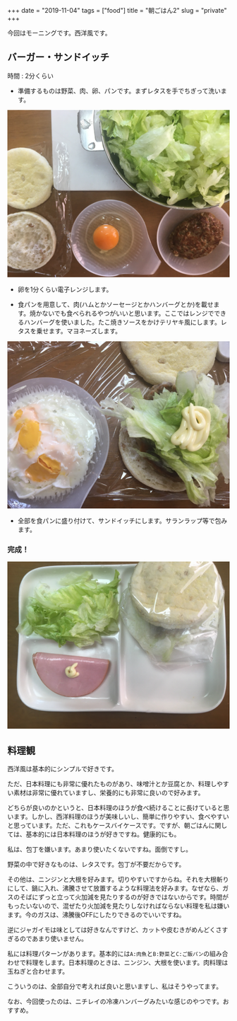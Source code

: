 +++
date = "2019-11-04"
tags = ["food"]
title = "朝ごはん2"
slug = "private"
+++

今回はモーニングです。西洋風です。

## バーガー・サンドイッチ

時間 : 2分くらい

- 準備するものは野菜、肉、卵、パンです。まずレタスを手でちぎって洗います。

![](https://raw.githubusercontent.com/syui/img/master/old/private_ryouri_2019-11-04100813.jpg)

- 卵を1分くらい電子レンジします。

- 食パンを用意して、肉(ハムとかソーセージとかハンバーグとか)を載せます。焼かないでも食べられるやつがいいと思います。ここではレンジでできるハンバーグを使いました。たこ焼きソースをかけテリヤキ風にします。レタスを乗せます。マヨネーズします。

![](https://raw.githubusercontent.com/syui/img/master/old/private_ryouri_2019-11-04101029.jpg)

- 全部を食パンに盛り付けて、サンドイッチにします。サランラップ等で包みます。

### 完成！

![](https://raw.githubusercontent.com/syui/img/master/old/private_ryouri_2019-11-04101556.jpg)

## 料理観

西洋風は基本的にシンプルで好きです。

ただ、日本料理にも非常に優れたものがあり、味噌汁とか豆腐とか、料理しやすい素材は非常に優れていますし、栄養的にも非常に良いので好みます。

どちらが良いのかというと、日本料理のほうが食べ続けることに長けていると思います。しかし、西洋料理のほうが美味しいし、簡単に作りやすい、食べやすいと思っています。ただ、これもケースバイケースです。ですが、朝ごはんに関しては、基本的には日本料理のほうが好きですね。健康的にも。

私は、包丁を嫌います。あまり使いたくないですね。面倒ですし。

野菜の中で好きなものは、レタスです。包丁が不要だからです。

その他は、ニンジンと大根を好みます。切りやすいですからね。それを大根斬りにして、鍋に入れ、沸騰させて放置するような料理法を好みます。なぜなら、ガスのそばにずっと立って火加減を見たりするのが好きではないからです。時間がもったいないので、混ぜたり火加減を見たりしなければならない料理を私は嫌います。今のガスは、沸騰後OFFにしたりできるのでいいですね。

逆にジャガイモは味としては好きなんですけど、カットや皮むきがめんどくさすぎるのであまり使いません。

私には料理パターンがあります。基本的には`A:肉魚`と`B:野菜`と`C:ご飯パン`の組み合わせで料理をします。日本料理のときは、ニンジン、大根を使います。肉料理は玉ねぎと合わせます。

こういうのは、全部自分で考えれば良いと思いますし、私はそうやってます。

なお、今回使ったのは、ニチレイの冷凍ハンバーグみたいな感じのやつです。おすすめ。


